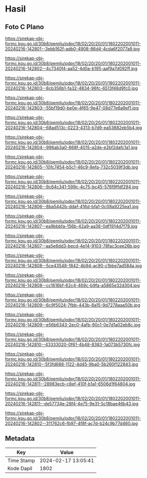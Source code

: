 # Hasil

## Foto C Plano

https://sirekap-obj-formc.kpu.go.id/30b8/pemilu/pdpr/18/02/20/20/01/1802202001011-20240216-142801--3ebb162f-adb0-4908-86d4-4cda6f2077a9.jpg

https://sirekap-obj-formc.kpu.go.id/30b8/pemilu/pdpr/18/02/20/20/01/1802202001011-20240216-142802--4c7340f4-aa52-4d0a-b195-aaf9a7d092ff.jpg

https://sirekap-obj-formc.kpu.go.id/30b8/pemilu/pdpr/18/02/20/20/01/1802202001011-20240216-142803--8cb356b1-fa32-4834-96fc-6513f48d9fc0.jpg

https://sirekap-obj-formc.kpu.go.id/30b8/pemilu/pdpr/18/02/20/20/01/1802202001011-20240216-142803--55bf19d0-be0e-4f65-9e47-08d77e6a9ef1.jpg

https://sirekap-obj-formc.kpu.go.id/30b8/pemilu/pdpr/18/02/20/20/01/1802202001011-20240216-142804--68ad513c-0223-4313-b7d9-ea53882eb5b4.jpg

https://sirekap-obj-formc.kpu.go.id/30b8/pemilu/pdpr/18/02/20/20/01/1802202001011-20240216-142804--996ab3a0-868f-4015-a2de-e2bf2dafc1a1.jpg

https://sirekap-obj-formc.kpu.go.id/30b8/pemilu/pdpr/18/02/20/20/01/1802202001011-20240216-142805--10fc7454-b5c1-46c9-8efa-732c5039f3db.jpg

https://sirekap-obj-formc.kpu.go.id/30b8/pemilu/pdpr/18/02/20/20/01/1802202001011-20240216-142806--9c64c341-599c-4c75-bc45-576f9ffdf294.jpg

https://sirekap-obj-formc.kpu.go.id/30b8/pemilu/pdpr/18/02/20/20/01/1802202001011-20240216-142806--8ba5442b-ddaf-416d-bfa1-0c08a9225ea1.jpg

https://sirekap-obj-formc.kpu.go.id/30b8/pemilu/pdpr/18/02/20/20/01/1802202001011-20240216-142807--ea9bbbfa-156b-42a9-aa36-0df1914d7f78.jpg

https://sirekap-obj-formc.kpu.go.id/30b8/pemilu/pdpr/18/02/20/20/01/1802202001011-20240216-142807--aa5e6dd3-becd-4e14-9103-78fac3cee26b.jpg

https://sirekap-obj-formc.kpu.go.id/30b8/pemilu/pdpr/18/02/20/20/01/1802202001011-20240216-142808--5ce43548-1842-4b94-ac90-c1bbe7ad584a.jpg

https://sirekap-obj-formc.kpu.go.id/30b8/pemilu/pdpr/18/02/20/20/01/1802202001011-20240216-142808--cc1616bf-62c4-469c-b9fa-a5865e32d304.jpg

https://sirekap-obj-formc.kpu.go.id/30b8/pemilu/pdpr/18/02/20/20/01/1802202001011-20240216-142809--6c9f5024-7fbb-443b-8a15-9d7278aaa50b.jpg

https://sirekap-obj-formc.kpu.go.id/30b8/pemilu/pdpr/18/02/20/20/01/1802202001011-20240216-142809--e56b6343-2ec0-4afb-90c1-0e7d1a02eb8c.jpg

https://sirekap-obj-formc.kpu.go.id/30b8/pemilu/pdpr/18/02/20/20/01/1802202001011-20240216-142810--43333020-0f61-4b48-8383-1a073b5730fc.jpg

https://sirekap-obj-formc.kpu.go.id/30b8/pemilu/pdpr/18/02/20/20/01/1802202001011-20240216-142810--5f3fd688-1122-4d45-9ba0-5b260f122843.jpg

https://sirekap-obj-formc.kpu.go.id/30b8/pemilu/pdpr/18/02/20/20/01/1802202001011-20240216-142811--28983ecb-c8ef-410f-b1a1-6506d1f64804.jpg

https://sirekap-obj-formc.kpu.go.id/30b8/pemilu/pdpr/18/02/20/20/01/1802202001011-20240216-142811--de57734e-28f4-4e75-9e31-5c18bae46b43.jpg

https://sirekap-obj-formc.kpu.go.id/30b8/pemilu/pdpr/18/02/20/20/01/1802202001011-20240216-142802--311762c6-fb97-4f8f-ac7d-b24c9b77d460.jpg


## Metadata

| Key        | Value               |
| ---------- | ------------------- |
| Time Stamp | 2024-02-17 13:05:41 |
| Kode Dapil | 1802                |



